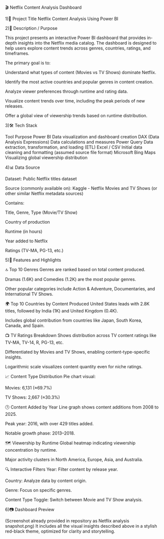 🎬 Netflix Content Analysis Dashboard

1)📌 Project Title
Netflix Content Analysis Using Power BI


2)📝 Description / Purpose

This project presents an interactive Power BI dashboard that provides in-depth insights into the Netflix media catalog. The dashboard is designed to help users explore content trends across genres, countries, ratings, and timeframes.

The primary goal is to:

Understand what types of content (Movies vs TV Shows) dominate Netflix.

Identify the most active countries and popular genres in content creation.

Analyze viewer preferences through runtime and rating data.

Visualize content trends over time, including the peak periods of new releases.

Offer a global view of viewership trends based on runtime distribution.


3)🛠️ Tech Stack

Tool	Purpose
Power BI	Data visualization and dashboard creation
DAX (Data Analysis Expressions)	Data calculations and measures
Power Query	Data extraction, transformation, and loading (ETL)
Excel / CSV	Initial data cleaning and formatting (assumed source file format)
Microsoft Bing Maps	Visualizing global viewership distribution

4)📊 Data Source

Dataset: Public Netflix titles dataset

Source (commonly available on): Kaggle - Netflix Movies and TV Shows (or other similar Netflix metadata sources)

Contains:

Title, Genre, Type (Movie/TV Show)

Country of production

Runtime (in hours)

Year added to Netflix

Ratings (TV-MA, PG-13, etc.)


5)🌟 Features and Highlights

🔝 Top 10 Genres
Genres are ranked based on total content produced.

Dramas (1.6K) and Comedies (1.2K) are the most popular genres.

Other popular categories include Action & Adventure, Documentaries, and International TV Shows.

🌍 Top 10 Countries by Content Produced
United States leads with 2.8K titles, followed by India (1K) and United Kingdom (0.4K).

Includes global contribution from countries like Japan, South Korea, Canada, and Spain.

📺 TV Ratings Breakdown
Shows distribution across TV content ratings like TV-MA, TV-14, R, PG-13, etc.

Differentiated by Movies and TV Shows, enabling content-type-specific insights.

Logarithmic scale visualizes content quantity even for niche ratings.

📈 Content Type Distribution
Pie chart visual:

Movies: 6,131 (≈69.7%)

TV Shows: 2,667 (≈30.3%)

🕒 Content Added by Year
Line graph shows content additions from 2008 to 2025.

Peak year: 2016, with over 429 titles added.

Notable growth phase: 2013–2018.

🗺️ Viewership by Runtime
Global heatmap indicating viewership concentration by runtime.

Major activity clusters in North America, Europe, Asia, and Australia.

🔍 Interactive Filters
Year: Filter content by release year.

Country: Analyze data by content origin.

Genre: Focus on specific genres.

Content Type Toggle: Switch between Movie and TV Show analysis.


6)📷 Dashboard Preview

(Screenshot already provided in repository as Netflix analysis snapshot.png)
It includes all the visual insights described above in a stylish red-black theme, optimized for clarity and storytelling.
